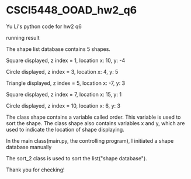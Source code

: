 # CSCI5448_OOAD_hw2_q6
Yu Li's python code for hw2 q6

running result

The shape list database contains 5 shapes.

Square displayed, z index = 1, location x: 10, y: -4

Circle displayed, z index = 3, location x: 4, y: 5

Triangle displayed, z index = 5, location x: -7, y: 3

Square displayed, z index = 7, location x: 15, y: 1

Circle displayed, z index = 10, location x: 6, y: 3

The class shape contains a variable called order. This variable is used to sort the shape. The class shape also contains variables x and y, which are used to indicate the location of shape displaying.

In the main class(main.py, the controlling program), I initiated a shape database manually

The sort_2 class is used to sort the list("shape database"). 

Thank you for checking!
